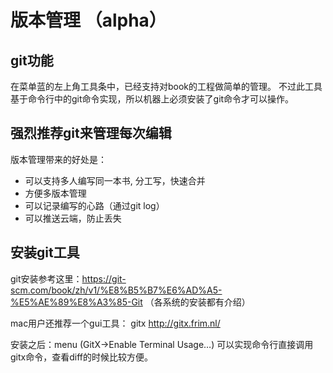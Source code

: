 # 版本管理 （alpha）

## git功能

在菜单蓝的左上角工具条中，已经支持对book的工程做简单的管理。
不过此工具基于命令行中的git命令实现，所以机器上必须安装了git命令才可以操作。


## 强烈推荐git来管理每次编辑

版本管理带来的好处是：

* 可以支持多人编写同一本书, 分工写，快速合并
* 方便多版本管理
* 可以记录编写的心路（通过git log）
* 可以推送云端，防止丢失

## 安装git工具

git安装参考这里：https://git-scm.com/book/zh/v1/%E8%B5%B7%E6%AD%A5-%E5%AE%89%E8%A3%85-Git （各系统的安装都有介绍）

mac用户还推荐一个gui工具： gitx 
http://gitx.frim.nl/

安装之后：menu (GitX->Enable Terminal Usage…) 可以实现命令行直接调用gitx命令，查看diff的时候比较方便。